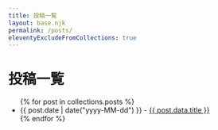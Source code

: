```yaml
---
title: 投稿一覧
layout: base.njk
permalink: /posts/
eleventyExcludeFromCollections: true
---
```


<h1>投稿一覧</h1>
<ul>
{% for post in collections.posts %}
  <li><time>{{ post.date | date("yyyy-MM-dd") }}</time> - <a href="{{ post.url }}">{{ post.data.title }}</a></li>
{% endfor %}
</ul>